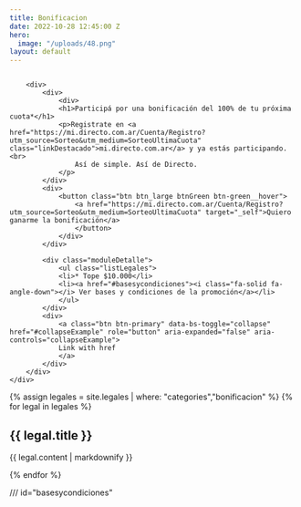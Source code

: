 ```yaml
---
title: Bonificacion
date: 2022-10-28 12:45:00 Z
hero:
  image: "/uploads/48.png"
layout: default
---
```


<section>
    <div class="main-container moduleHeaderEspecial">
        <div>
            <img src="{{page.hero.image}}" alt="">
        </div>

        <div>
            <div>
                <div>
                <h1>Participá por una bonificación del 100% de tu próxima cuota*</h1>
                <p>Registrate en <a href="https://mi.directo.com.ar/Cuenta/Registro?utm_source=Sorteo&utm_medium=SorteoUltimaCuota" class="linkDestacado">mi.directo.com.ar</a> y ya estás participando.<br>
                    Así de simple. Así de Directo.
                </p>
            </div>
            <div>
                <button class="btn btn_large btnGreen btn-green__hover">
                    <a href="https://mi.directo.com.ar/Cuenta/Registro?utm_source=Sorteo&utm_medium=SorteoUltimaCuota" target="_self">Quiero ganarme la bonificación</a>
                    </button>
                </div>
            </div>

            <div class="moduleDetalle">
                <ul class="listLegales">
                <li>* Tope $10.000</li>
                <li><a href="#basesycondiciones"><i class="fa-solid fa-angle-down"></i> Ver bases y condiciones de la promoción</a></li>
                </ul>
            </div>
            <div>
                <a class="btn btn-primary" data-bs-toggle="collapse" href="#collapseExample" role="button" aria-expanded="false" aria-controls="collapseExample">
                Link with href
                </a>
            </div>    
        </div>
    </div>
</section>

<section class="collapse" id="collapseExample">
    <div class="main-container moduleLegales">
    {% assign legales = site.legales | where: "categories","bonificacion" %}
        {% for legal in legales %}
            <h2>{{ legal.title }}</h2>
            <p>{{ legal.content | markdownify }}</p> 
        {% endfor %}
    </div>
</section>

/// id="basesycondiciones"
